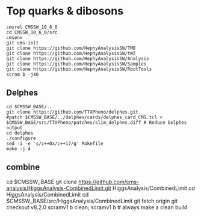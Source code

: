# Top quarks & dibosons

```
cmsrel CMSSW_10_6_0
cd CMSSW_10_6_0/src
cmsenv
git cms-init
git clone https://github.com/HephyAnalysisSW/TMB
git clone https://github.com/HephyAnalysisSW/tWZ
git clone https://github.com/HephyAnalysisSW/Analysis
git clone https://github.com/HephyAnalysisSW/Samples
git clone https://github.com/HephyAnalysisSW/RootTools
scram b -j40
```

## Delphes

```
cd $CMSSW_BASE/..
git clone https://github.com/TTXPheno/delphes.git
#patch $CMSSW_BASE/../delphes/cards/delphes_card_CMS.tcl < $CMSSW_BASE/src/TTXPheno/patches/slim_delphes.diff # Reduce Delphes output
cd delphes
./configure
sed -i -e 's/c++0x/c++17/g' Makefile
make -j 4 
```

## combine
cd $CMSSW_BASE
git clone https://github.com/cms-analysis/HiggsAnalysis-CombinedLimit.git HiggsAnalysis/CombinedLimit
cd HiggsAnalysis/CombinedLimit
cd $CMSSW_BASE/src/HiggsAnalysis/CombinedLimit
git fetch origin
git checkout v8.2.0
scramv1 b clean; scramv1 b # always make a clean build

